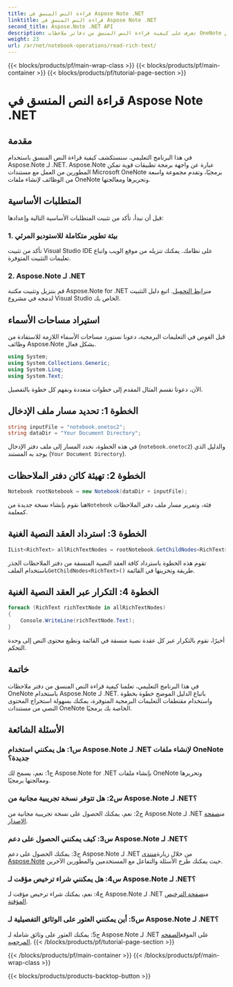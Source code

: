 ```yaml
---
title: قراءة النص المنسق في Aspose Note .NET
linktitle: قراءة النص المنسق في Aspose Note .NET
second_title: Aspose.Note .NET API
description: تعرف على كيفية قراءة النص المنسق من دفاتر ملاحظات OneNote برمجياً باستخدام Aspose.Note لـ .NET. اتبع برنامجنا التعليمي خطوة بخطوة لسهولة التكامل.
weight: 23
url: /ar/net/notebook-operations/read-rich-text/
---
```


{{< blocks/products/pf/main-wrap-class >}}
{{< blocks/products/pf/main-container >}}
{{< blocks/products/pf/tutorial-page-section >}}

# قراءة النص المنسق في Aspose Note .NET

## مقدمة

في هذا البرنامج التعليمي، سنستكشف كيفية قراءة النص المنسق باستخدام Aspose.Note لـ .NET. Aspose.Note عبارة عن واجهة برمجة تطبيقات قوية تمكن المطورين من العمل مع مستندات Microsoft OneNote برمجيًا، وتقدم مجموعة واسعة من الوظائف لإنشاء ملفات OneNote وتحريرها ومعالجتها.

## المتطلبات الأساسية

قبل أن نبدأ، تأكد من تثبيت المتطلبات الأساسية التالية وإعدادها:

### 1. بيئة تطوير متكاملة للاستوديو المرئي

تأكد من تثبيت Visual Studio IDE على نظامك. يمكنك تنزيله من موقع الويب واتباع تعليمات التثبيت المتوفرة.

### 2. Aspose.Note لـ .NET

 قم بتنزيل وتثبيت مكتبة Aspose.Note for .NET من[رابط التحميل](https://releases.aspose.com/note/net/). اتبع دليل التثبيت لدمجه في مشروع Visual Studio الخاص بك.

## استيراد مساحات الأسماء

قبل الغوص في التعليمات البرمجية، دعونا نستورد مساحات الأسماء اللازمة للاستفادة من وظائف Aspose.Note بشكل فعال.

```csharp
using System;
using System.Collections.Generic;
using System.Linq;
using System.Text;
```

الآن، دعونا نقسم المثال المقدم إلى خطوات متعددة ونفهم كل خطوة بالتفصيل.

## الخطوة 1: تحديد مسار ملف الإدخال

```csharp
string inputFile = "notebook.onetoc2";
string dataDir = "Your Document Directory";
```

في هذه الخطوة، نحدد المسار إلى ملف دفتر الإدخال (`notebook.onetoc2`) والدليل الذي يوجد به المستند (`Your Document Directory`).

## الخطوة 2: تهيئة كائن دفتر الملاحظات

```csharp
Notebook rootNotebook = new Notebook(dataDir + inputFile);
```

 هنا نقوم بإنشاء نسخة جديدة من`Notebook` فئة، وتمرير مسار ملف دفتر الملاحظات كمعلمة.

## الخطوة 3: استرداد العقد النصية الغنية

```csharp
IList<RichText> allRichTextNodes = rootNotebook.GetChildNodes<RichText>();
```

 تقوم هذه الخطوة باسترداد كافة العقد النصية المنسقة من دفتر الملاحظات الجذر باستخدام الملف`GetChildNodes<RichText>()` طريقة وتخزينها في القائمة.

## الخطوة 4: التكرار عبر العقد النصية الغنية

```csharp
foreach (RichText richTextNode in allRichTextNodes)
{
    Console.WriteLine(richTextNode.Text);
}
```

أخيرًا، نقوم بالتكرار عبر كل عقدة نصية منسقة في القائمة ونطبع محتوى النص إلى وحدة التحكم.

## خاتمة

في هذا البرنامج التعليمي، تعلمنا كيفية قراءة النص المنسق من دفتر ملاحظات OneNote باستخدام Aspose.Note لـ .NET. باتباع الدليل الموضح خطوة بخطوة واستخدام مقتطفات التعليمات البرمجية المتوفرة، يمكنك بسهولة استخراج المحتوى النصي من مستندات OneNote الخاصة بك برمجيًا.

## الأسئلة الشائعة

### س1: هل يمكنني استخدام Aspose.Note لـ .NET لإنشاء ملفات OneNote جديدة؟

ج1: نعم، يسمح لك Aspose.Note for .NET بإنشاء ملفات OneNote وتحريرها ومعالجتها برمجيًا.

### س2: هل تتوفر نسخة تجريبية مجانية من Aspose.Note لـ .NET؟

 ج2: نعم، يمكنك الحصول على نسخة تجريبية مجانية من Aspose.Note لـ .NET من[صفحة الإصدار](https://releases.aspose.com/).

### س3: كيف يمكنني الحصول على دعم Aspose.Note لـ .NET؟

 ج3: يمكنك الحصول على دعم Aspose.Note لـ .NET من خلال زيارة[منتدى Aspose.Note](https://forum.aspose.com/c/note/28) حيث يمكنك طرح الأسئلة والتفاعل مع المستخدمين والمطورين الآخرين.

### س4: هل يمكنني شراء ترخيص مؤقت لـ Aspose.Note لـ .NET؟

 ج4: نعم، يمكنك شراء ترخيص مؤقت لـ Aspose.Note لـ .NET من[صفحة الترخيص المؤقتة](https://purchase.aspose.com/temporary-license/).

### س5: أين يمكنني العثور على الوثائق التفصيلية لـ Aspose.Note لـ .NET؟

 ج5: يمكنك العثور على وثائق شاملة لـ Aspose.Note لـ .NET على الموقع[الصفحه المرجعيه](https://reference.aspose.com/note/net/).
{{< /blocks/products/pf/tutorial-page-section >}}

{{< /blocks/products/pf/main-container >}}
{{< /blocks/products/pf/main-wrap-class >}}

{{< blocks/products/products-backtop-button >}}

